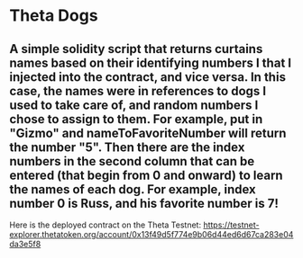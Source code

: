 # Theta Dogs
A simple solidity script that returns curtains names based on their identifying numbers I that I injected into the contract, and vice versa. In this case, the names were in references to dogs I used to take care of, and random numbers I chose to assign to them.
For example, put in "Gizmo" and nameToFavoriteNumber will return the number "5".
Then there are the index numbers in the second column that can be entered (that begin from 0 and onward) to learn the names of each dog. For example, index number 0 is Russ, and his favorite number is 7!
---
Here is the deployed contract on the Theta Testnet: https://testnet-explorer.thetatoken.org/account/0x13f49d5f774e9b06d44ed6d67ca283e04da3e5f8
